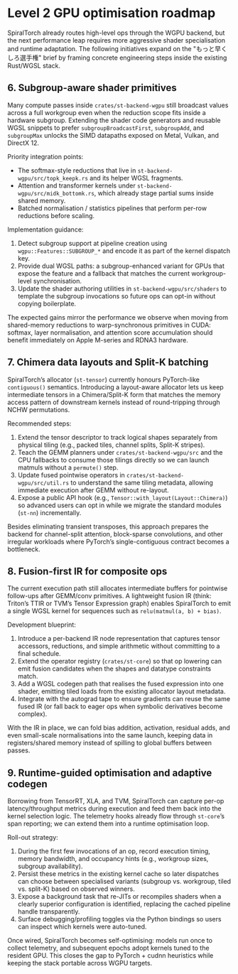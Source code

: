 # Level 2 GPU optimisation roadmap

SpiralTorch already routes high-level ops through the WGPU backend, but the next performance leap requires more aggressive shader specialisation and runtime adaptation. The following initiatives expand on the "もっと早くしろ選手権" brief by framing concrete engineering steps inside the existing Rust/WGSL stack.

## 6. Subgroup-aware shader primitives

Many compute passes inside `crates/st-backend-wgpu` still broadcast values across a full workgroup even when the reduction scope fits inside a hardware subgroup. Extending the shader code generators and reusable WGSL snippets to prefer `subgroupBroadcastFirst`, `subgroupAdd`, and `subgroupMax` unlocks the SIMD datapaths exposed on Metal, Vulkan, and DirectX 12.

Priority integration points:

- The softmax-style reductions that live in `st-backend-wgpu/src/topk_keepk.rs` and its helper WGSL fragments.
- Attention and transformer kernels under `st-backend-wgpu/src/midk_bottomk.rs`, which already stage partial sums inside shared memory.
- Batched normalisation / statistics pipelines that perform per-row reductions before scaling.

Implementation guidance:

1. Detect subgroup support at pipeline creation using `wgpu::Features::SUBGROUP_*` and encode it as part of the kernel dispatch key.
2. Provide dual WGSL paths: a subgroup-enhanced variant for GPUs that expose the feature and a fallback that matches the current workgroup-level synchronisation.
3. Update the shader authoring utilities in `st-backend-wgpu/src/shaders` to template the subgroup invocations so future ops can opt-in without copying boilerplate.

The expected gains mirror the performance we observe when moving from shared-memory reductions to warp-synchronous primitives in CUDA: softmax, layer normalisation, and attention score accumulation should benefit immediately on Apple M-series and RDNA3 hardware.

## 7. Chimera data layouts and Split-K batching

SpiralTorch’s allocator (`st-tensor`) currently honours PyTorch-like `contiguous()` semantics. Introducing a layout-aware allocator lets us keep intermediate tensors in a Chimera/Split-K form that matches the memory access pattern of downstream kernels instead of round-tripping through NCHW permutations.

Recommended steps:

1. Extend the tensor descriptor to track logical shapes separately from physical tiling (e.g., packed tiles, channel splits, Split-K stripes).
2. Teach the GEMM planners under `crates/st-backend-wgpu/src` and the CPU fallbacks to consume those tilings directly so we can launch matmuls without a `permute()` step.
3. Update fused pointwise operators in `crates/st-backend-wgpu/src/util.rs` to understand the same tiling metadata, allowing immediate execution after GEMM without re-layout.
4. Expose a public API hook (e.g., `Tensor::with_layout(Layout::Chimera)`) so advanced users can opt in while we migrate the standard modules (`st-nn`) incrementally.

Besides eliminating transient transposes, this approach prepares the backend for channel-split attention, block-sparse convolutions, and other irregular workloads where PyTorch’s single-contiguous contract becomes a bottleneck.

## 8. Fusion-first IR for composite ops

The current execution path still allocates intermediate buffers for pointwise follow-ups after GEMM/conv primitives. A lightweight fusion IR (think: Triton’s TTIR or TVM’s Tensor Expression graph) enables SpiralTorch to emit a single WGSL kernel for sequences such as `relu(matmul(a, b) + bias)`.

Development blueprint:

1. Introduce a per-backend IR node representation that captures tensor accessors, reductions, and simple arithmetic without committing to a final schedule.
2. Extend the operator registry (`crates/st-core`) so that op lowering can emit fusion candidates when the shapes and datatype constraints match.
3. Add a WGSL codegen path that realises the fused expression into one shader, emitting tiled loads from the existing allocator layout metadata.
4. Integrate with the autograd tape to ensure gradients can reuse the same fused IR (or fall back to eager ops when symbolic derivatives become complex).

With the IR in place, we can fold bias addition, activation, residual adds, and even small-scale normalisations into the same launch, keeping data in registers/shared memory instead of spilling to global buffers between passes.

## 9. Runtime-guided optimisation and adaptive codegen

Borrowing from TensorRT, XLA, and TVM, SpiralTorch can capture per-op latency/throughput metrics during execution and feed them back into the kernel selection logic. The telemetry hooks already flow through `st-core`’s span reporting; we can extend them into a runtime optimisation loop.

Roll-out strategy:

1. During the first few invocations of an op, record execution timing, memory bandwidth, and occupancy hints (e.g., workgroup sizes, subgroup availability).
2. Persist these metrics in the existing kernel cache so later dispatches can choose between specialised variants (subgroup vs. workgroup, tiled vs. split-K) based on observed winners.
3. Expose a background task that re-JITs or recompiles shaders when a clearly superior configuration is identified, replacing the cached pipeline handle transparently.
4. Surface debugging/profiling toggles via the Python bindings so users can inspect which kernels were auto-tuned.

Once wired, SpiralTorch becomes self-optimising: models run once to collect telemetry, and subsequent epochs adopt kernels tuned to the resident GPU. This closes the gap to PyTorch + cudnn heuristics while keeping the stack portable across WGPU targets.

